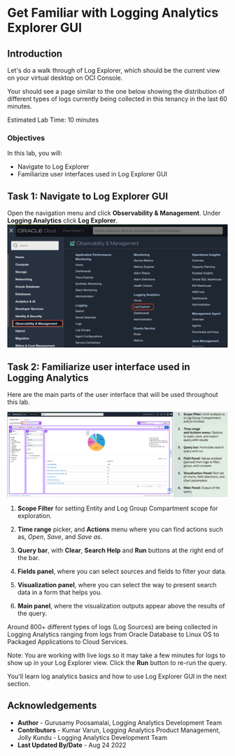 # Get Familiar with Logging Analytics Explorer GUI

## Introduction

Let's do a walk through of Log Explorer, which should be the current view on your virtual desktop on OCI Console.

Your should see a page similar to the one below showing the distribution of different types of logs currently being collected in this tenancy in the last 60 minutes.

Estimated Lab Time: 10 minutes


### Objectives

In this lab, you will:
* Navigate to Log Explorer
* Familiarize user interfaces used in Log Explorer GUI

## **Task 1:**  Navigate to Log Explorer GUI

Open the navigation menu and click **Observability & Management**. Under **Logging Analytics** click **Log Explorer**.
![](./images/oci-console-la-explorer.png " ")


## **Task 2:**  Familiarize user interface used in Logging Analytics

Here are the main parts of the user interface that will be used throughout this lab.

![](images/la-explorer-side-by-side.png "Virtual Desktop")

1. **Scope Filter** for setting Entity and Log Group Compartment scope for exploration.

2. **Time range** picker, and **Actions** menu where you can find actions such as, *Open*, *Save*, and *Save as*.

3. **Query bar**, with **Clear**, **Search Help** and **Run** buttons at the right end of the bar.

4. **Fields panel**, where you can select sources and fields to filter your data.

5. **Visualization panel**, where you can select the way to present search data in a form that helps you.

6. **Main panel**, where the visualization outputs appear above the results of the query.

Around 800+ different types of logs (Log Sources) are being collected in Logging Analytics ranging from logs from Oracle Database to Linux OS to Packaged Applications to Cloud Services.

Note: You are working with live logs so it may take a few minutes for logs to show up in your Log Explorer view. Click the **Run** button to re-run the query.

You'll learn log analytics basics and how to use Log Explorer GUI in the next section.

## Acknowledgements
* **Author** - Gurusamy Poosamalai, Logging Analytics Development Team
* **Contributors** -  Kumar Varun, Logging Analytics Product Management, Jolly Kundu - Logging Analytics Development Team
* **Last Updated By/Date** - Aug 24 2022
